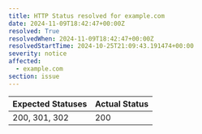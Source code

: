 ```yaml
---
title: HTTP Status resolved for example.com
date: 2024-11-09T18:42:47+00:00Z
resolved: True
resolvedWhen: 2024-11-09T18:42:47+00:00Z
resolvedStartTime: 2024-10-25T21:09:43.191474+00:00
severity: notice
affected:
  - example.com
section: issue
---
```


| Expected Statuses | Actual Status  |
|-------------------|----------------|
| 200, 301, 302 | 200 |
